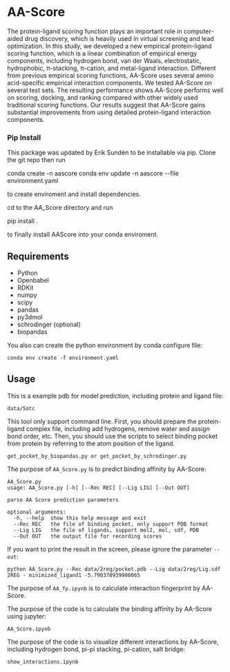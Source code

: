 # AA-Score
The protein-ligand scoring function plays an important role in computer-aided drug discovery, which is heavily used in virtual screening and lead optimization. In this study, we developed a new empirical protein-ligand scoring function, which is a linear combination of empirical energy components, including hydrogen bond, van der Waals, electrostatic, hydrophobic, π-stacking, π-cation, and metal-ligand interaction. Different from previous empirical scoring functions, AA-Score uses several amino acid-specific empirical interaction components. We tested AA-Score on several test sets. The resulting performance shows AA-Score performs well on scoring, docking, and ranking compared with other widely used traditional scoring functions. Our results suggest that AA-Score gains substantial improvements from using detailed protein-ligand interaction components.

### Pip Install

This package was updated by Erik Sundén to be installable via pip.
Clone the git repo then run

conda create -n aascore
conda env update -n aascore --file environment.yaml

to create enviroment and install dependencies.

cd to the AA_Score directory and run 

pip install .

to finally install AAScore into your conda enviroment.

## Requirements

* Python
* Openbabel
* RDKit
* numpy
* scipy
* pandas
* py3dmol
* schrodinger (optional)
* biopandas

You also can create the python environment by conda configure file:
```
conda env create -f environment.yaml 
```

## Usage
This is a example pdb for model prediction, including protein and ligand file:
```
data/5otc
```
This tool only support command line. First, you should prepare the protein-ligand complex file, including add hydrogens, remove water and assign bond order, etc. Then, you should use the scripts to select binding pocket from protein by referring to the atom position of the ligand. 
```
get_pocket_by_biopandas.py or get_pocket_by_schrodinger.py 
```
The purpose of `AA_Score.py` is to predict binding affinity by AA-Score:
```
AA_Score.py
usage: AA_Score.py [-h] [--Rec REC] [--Lig LIG] [--Out OUT]

parse AA Score prediction parameters

optional arguments:
  -h, --help  show this help message and exit
  --Rec REC   the file of binding pocket, only support PDB format
  --Lig LIG   the file of ligands, support mol2, mol, sdf, PDB
  --Out OUT   the output file for recording scores
```
If you want to print the result in the screen, please ignore the parameter `--out`:
```
python AA_Score.py --Rec data/2reg/pocket.pdb --Lig data/2reg/Lig.sdf
2REG - minimized_ligand1 -5.790370939906665
```

The purpose of `AA_fp.ipynb` is to calculate interaction fingerprint by AA-Score.

The purpose of the code is to calculate the binding affinity by AA-Score using jupyter:
```
AA_Score.ipynb
```
The purpose of the code is to visualize different interactions by AA-Score, including hydrogen bond, pi-pi stacking, pi-cation, salt bridge:
```
show_interactions.ipynb
```

